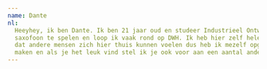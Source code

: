 ```yaml
---
name: Dante
nl:
  Heeyhey, ik ben Dante. Ik ben 21 jaar oud en studeer Industrieel Ontwerp. Naast mijn studie vind ik het erg leuk om
  saxofoon te spelen en loop ik vaak rond op DWH. Ik heb hier zelf helemaal mijn plek gevonden en wil ook graag
  dat andere mensen zich hier thuis kunnen voelen dus heb ik mezelf opgegeven als barbuddy. Kom gezellig een praatje
  maken en als je het leuk vind stel ik je ook voor aan een aantal andere DWHers.
---
```

